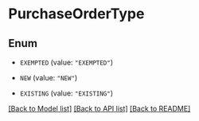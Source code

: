 # PurchaseOrderType

## Enum


* `EXEMPTED` (value: `"EXEMPTED"`)

* `NEW` (value: `"NEW"`)

* `EXISTING` (value: `"EXISTING"`)


[[Back to Model list]](../README.md#documentation-for-models) [[Back to API list]](../README.md#documentation-for-api-endpoints) [[Back to README]](../README.md)


